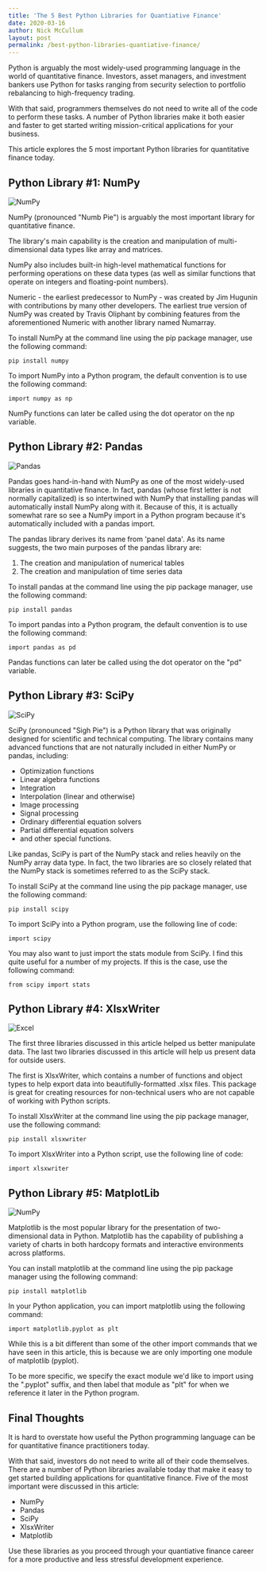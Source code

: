 ```yaml
---
title: 'The 5 Best Python Libraries for Quantiative Finance'
date: 2020-03-16
author: Nick McCullum
layout: post
permalink: /best-python-libraries-quantiative-finance/
---
```


Python is arguably the most widely-used programming language in the world of quantitative finance. Investors, asset managers, and investment bankers use Python for tasks ranging from security selection to portfolio rebalancing to high-frequency trading.

With that said, programmers themselves do not need to write all of the code to perform these tasks. A number of Python libraries make it both easier and faster to get started writing mission-critical applications for your business.

This article explores the 5 most important Python libraries for quantitative finance today.
<!--more-->
## Python Library #1: NumPy
![NumPy](https://raw.githubusercontent.com/nicholasmccullum/nicholasmccullum.github.io/master/images/numpy.svg?sanitize=true)

NumPy (pronounced "Numb Pie") is arguably the most important library for quantitative finance.

The library's main capability is the creation and manipulation of multi-dimensional data types like array and matrices.

NumPy also includes built-in high-level mathematical functions for performing operations on these data types (as well as similar functions that operate on integers and floating-point numbers).

Numeric - the earliest predecessor to NumPy - was created by Jim Hugunin with contributions by many other developers. The earliest true version of NumPy was created by Travis Oliphant by combining features from the aforementioned Numeric with another library named Numarray.

To install NumPy at the command line using the pip package manager, use the following command:

`pip install numpy`

To import NumPy into a Python program, the default convention is to use the following command:

`import numpy as np`

NumPy functions can later be called using the dot operator on the np variable.

## Python Library #2: Pandas

![Pandas](https://raw.githubusercontent.com/nicholasmccullum/nicholasmccullum.github.io/master/images/pandas.png)

Pandas goes hand-in-hand with NumPy as one of the most widely-used libraries in quantitative finance. In fact, pandas (whose first letter is not normally capitalized) is so intertwined with NumPy that installing pandas will automatically install NumPy along with it. Because of this, it is actually somewhat rare so see a NumPy import in a Python program because it's automatically included with a pandas import.

The pandas library derives its name from 'panel data'. As its name suggests, the two main purposes of the pandas library are:

1. The creation and manipulation of numerical tables
2. The creation and manipulation of time series data

To install pandas at the command line using the pip package manager, use the following command:

`pip install pandas`

To import pandas into a Python program, the default convention is to use the following command:

`import pandas as pd`

Pandas functions can later be called using the dot operator on the "pd" variable.

## Python Library #3: SciPy

![SciPy](https://raw.githubusercontent.com/nicholasmccullum/nicholasmccullum.github.io/master/images/scipy.png)

SciPy (pronounced "Sigh Pie") is a Python library that was originally designed for scientific and technical computing. The library contains many advanced functions that are not naturally included in either NumPy or pandas, including:

- Optimization functions
- Linear algebra functions
- Integration
- Interpolation (linear and otherwise)
- Image processing
- Signal processing
- Ordinary differential equation solvers
- Partial differential equation solvers
- and other special functions.

Like pandas, SciPy is part of the NumPy stack and relies heavily on the NumPy array data type. In fact, the two libraries are so closely related that the NumPy stack is sometimes referred to as the SciPy stack.

To install SciPy at the command line using the pip package manager, use the following command:

`pip install scipy`

To import SciPy into a Python program, use the following line of code:

`import scipy`

You may also want to just import the stats module from SciPy. I find this quite useful for a number of my projects. If this is the case, use the following command:

`from scipy import stats`

## Python Library #4: XlsxWriter

![Excel](https://raw.githubusercontent.com/nicholasmccullum/nicholasmccullum.github.io/master/images/excel.png)

The first three libraries discussed in this article helped us better manipulate data. The last two libraries discussed in this article will help us present data for outside users.

The first is XlsxWriter, which contains a number of functions and object types to help export data into beautifully-formatted .xlsx files. This package is great for creating resources for non-technical users who are not capable of working with Python scripts.

To install XlsxWriter at the command line using the pip package manager, use the following command:

`pip install xlsxwriter`

To import XlsxWriter into a Python script, use the following line of code:

`import xlsxwriter`

## Python Library #5: MatplotLib

![NumPy](https://raw.githubusercontent.com/nicholasmccullum/nicholasmccullum.github.io/master/images/matplotlib.svg?sanitize=true)

Matplotlib is the most popular library for the presentation of two-dimensional data in Python. Matplotlib has the capability of publishing a variety of charts in both hardcopy formats and interactive environments across platforms.

You can install matplotlib at the command line using the pip package manager using the following command:

`pip install matplotlib`

In your Python application, you can import matplotlib using the following command:

`import matplotlib.pyplot as plt`

While this is a bit different than some of the other import commands that we have seen in this article, this is because we are only importing one module of matplotlib (pyplot).

To be more specific, we specify the exact module we'd like to import using the ".pyplot" suffix, and then label that module as "plt" for when we reference it later in the Python program.

## Final Thoughts
It is hard to overstate how useful the Python programming language can be for quantitative finance practitioners today.

With that said, investors do not need to write all of their code themselves. There are a number of Python libraries available today that make it easy to get started building applications for quantitative finance. Five of the most important were discussed in this article:

- NumPy
- Pandas
- SciPy
- XlsxWriter
- Matplotlib

Use these libraries as you proceed through your quantiative finance career for a more productive and less stressful development experience.
